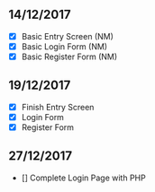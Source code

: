 ## 14/12/2017
  - [x] Basic Entry Screen (NM)
  - [x] Basic Login Form (NM)
  - [x] Basic Register Form (NM)
## 19/12/2017
  - [x] Finish Entry Screen
  - [x] Login Form 
  - [x] Register Form
## 27/12/2017
  - [] Complete Login Page with PHP
